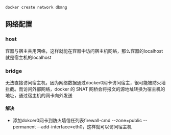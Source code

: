 ```shell
docker create network dbmng
```

## 网络配置
### host
容器与宿主共用网络，这样就能在容器中访问宿主机网络，那么容器的localhost就是宿主机的localhost


### bridge
无法直接访问宿主机，因为网络数据通过docker0网卡访问宿主，很可能被防火墙拦截。而访问外部网络，docker 的 SNAT 网桥会将报文的源地址转换为宿主机的地址，通过宿主机的网卡向外发送

#### 解决
- 添加dokcer0网卡到防火墙信任列表firewall-cmd --zone=public --permanent --add-interface=eth0，这样就可以访问宿主机